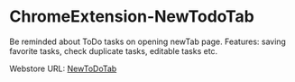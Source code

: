 # ChromeExtension-NewTodoTab
Be reminded about ToDo tasks on opening newTab page. Features: saving favorite tasks, check duplicate tasks, editable tasks etc.

Webstore URL: <a href="https://chrome.google.com/webstore/detail/biileliilghnkejieglicllnkoejgbgi">NewToDoTab</a>
